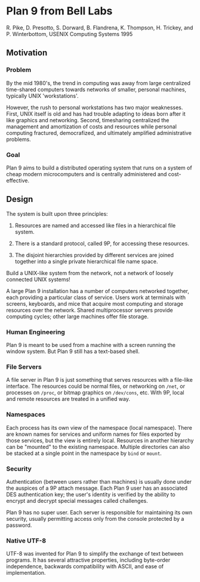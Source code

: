 # Plan 9 from Bell Labs

R. Pike, D. Presotto, S. Dorward, B. Flandrena, K. Thompson, H. Trickey, and P. Winterbottom, USENIX Computing Systems 1995

## Motivation

### Problem

By the mid 1980's, the trend in computing was away from large centralized time-shared computers towards networks of smaller, personal machines, typically UNIX 'workstations'.

However, the rush to personal workstations has two major weaknesses. First, UNIX itself is old and has had trouble adapting to ideas born after it like graphics and networking. Second, timesharing centralized the management and amortization of costs and resources while personal computing fractured, democrafized, and ultimately amplified administrative problems.

### Goal

Plan 9 aims to build a distributed operating system that runs on a system of cheap modern microcomputers and is centrally administered and cost-effective.

## Design

The system is built upon three principles:

1. Resources are named and accessed like files in a hierarchical file system.

2. There is a standard protocol, called 9P, for accessing these resources.

3. The disjoint hierarchies provided by different services are joined together into a single private hierarchical file name space.

Build a UNIX-like system from the network, not a network of loosely connected UNIX systems!

A large Plan 9 installation has a number of computers networked together, each providing a particular class of service. Users work at terminals with screens, keyboards, and mice that acquire most computing and storage resources over the network. Shared multiprocessor servers provide computing cycles; other large machines offer file storage.

### Human Engineering

Plan 9 is meant to be used from a machine with a screen running the window
system. But Plan 9 still has a text-based shell.

### File Servers

A file server in Plan 9 is just something that serves resources with a file-like interface. The resources could be normal files, or networking on `/net`, or processes on `/proc`, or bitmap graphics on `/dev/cons`, etc. With 9P, local and remote resources are treated in a unified way.

### Namespaces

Each process has its own view of the namespace (local namespace). There are known names for services and uniform names for files exported by those services, but the view is entirely local. Resources in another hierarchy can be "mounted" to the existing namespace. Multiple directories can also be stacked at a single
point in the namespace by `bind` or `mount`.

### Security

Authentication (between users rather than machines) is usually done under the auspices of a 9P attach message. Each Plan 9 user has an associated DES authentication key; the user's identity is verified by the ability to encrypt and decrypt special messages called challenges.

Plan 9 has no super user. Each server is responsible for maintaining its own security, usually permitting access only from the console protected by a password.

### Native UTF-8

UTF-8 was invented for Plan 9 to simplify the exchange of text between programs. It has several attractive properties, including byte-order independence, backwards compatibility with ASCII, and ease of implementation.
